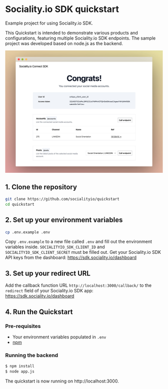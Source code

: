 # Sociality.io SDK quickstart
Example project for using Sociality.io SDK.

This Quickstart is intended to demonstrate various products and configurations, featuring multiple Sociality.io SDK endpoints. The sample project was developed based on node.js as the backend.

![Sociality.io SDK quickstart app](/assets/quickstart.jpg)

## 1. Clone the repository
```bash
git clone https://github.com/socialityio/quickstart
cd quickstart
```

## 2. Set up your environment variables

```bash
cp .env.example .env
```

Copy `.env.example` to a new file called `.env` and fill out the environment variables inside. 
`SOCIALITYIO_SDK_CLIENT_ID` and `SOCIALITYIO_SDK_CLIENT_SECRET` must be filled out. 
Get your Sociality.io SDK API keys from the dashboard: https://sdk.sociality.io/dashboard

## 3. Set up your redirect URL
Add the callback function URL `http://localhost:3000/callback/` to the `redirect` field of your Sociality.io SDK app: https://sdk.sociality.io/dashboard

## 4. Run the Quickstart

### Pre-requisites

- Your environment variables populated in `.env`
- [npm](https://www.npmjs.com/get-npm)

### Running the backend

```bash
$ npm install
$ node app.js
```

The quickstart is now running on http://localhost:3000.
